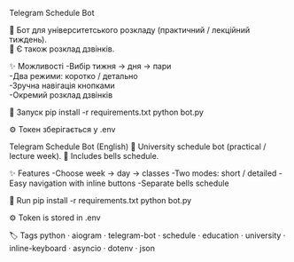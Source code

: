 Telegram Schedule Bot

📅 Бот для університетського розкладу (практичний / лекційний тиждень).  
🔔 Є також розклад дзвінків.

✨ Можливості
-Вибір тижня → дня → пари  
-Два режими: коротко / детально  
-Зручна навігація кнопками  
-Окремий розклад дзвінків

🚀 Запуск
pip install -r requirements.txt
python bot.py

⚙️ Токен зберігається у .env

Telegram Schedule Bot (English)
📅 University schedule bot (practical / lecture week).
🔔 Includes bells schedule.

✨ Features
-Choose week → day → classes
-Two modes: short / detailed
-Easy navigation with inline buttons
-Separate bells schedule

🚀 Run
pip install -r requirements.txt
python bot.py

⚙️ Token is stored in .env

🏷️ Tags
python · aiogram · telegram-bot · schedule · education · university · inline-keyboard · asyncio · dotenv · json

